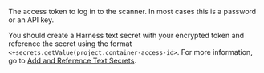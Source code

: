 The access token to log in to the scanner. In most cases this is a password or an API key. 

You should create a Harness text secret with your encrypted token and reference the secret using the format `<+secrets.getValue(project.container-access-id>`. For more information, go to [Add and Reference Text Secrets](../../../../platform/Secrets/2-add-use-text-secrets.md).